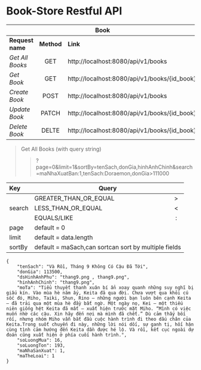 # Book-Store Restful API

<table>
<thead>
<tr>
<th align="center" colspan="3"><strong>Book</strong></th>
</tr>
</thead>
<tbody>
<tr>
<td align="left"><strong>Request name</strong></td>
<td align="center"><strong>Method</strong></td>
<td align="left"><strong>Link</strong></td>
</tr>
<tr>
<td align="left"><em>Get All Books</em></td>
<td align="center">GET</td>
<td align="left">http://localhost:8080/api/v1/books</td>
</tr>
<tr>
<td align="left"><em>Get Book</em></td>
<td align="center">GET</td>
<td align="left">http://localhost:8080/api/v1/books/{id_book}</td>
</tr>
<tr>
<td align="left"><em>Create Book</em></td>
<td align="center">POST</td>
<td align="left">http://localhost:8080/api/v1/books</td>
</tr>
<tr>
<td align="left"><em>Update Book</em></td>
<td align="center">PATCH</td>
<td align="left">http://localhost:8080/api/v1/books/{id_book}</td>
</tr>
<tr>
<td align="left"><em>Delete Book</em></td>
<td align="center">DELTE</td>
<td align="left">http://localhost:8080/api/v1/books/{id_book}</td>
</tr>
</tbody>
</table>

> Get All Books (with query string)
> > ?page=0&limit=1&sortBy=tenSach,donGia,hinhAnhChinh&search=maNhaXuatBan:1,tenSach:Doraemon,donGia>111000

<table>
<thead>
<tr>
<th align="left">Key</th>
<th align="center" colspan="2">Query</th>
</tr>
</thead>
<tbody>
<tr>
<td align="left" rowspan="3">search</td>
<td align="left">GREATER_THAN_OR_EQUAL</td>
<td align="center">></td>
</tr>
<tr>
<td align="left">LESS_THAN_OR_EQUAL</td>
<td align="center"><</td>
</tr>
<tr>
<td align="left">EQUALS/LIKE</td>
<td align="center">:</td>
</tr>
<tr>
<td align="left">page</td>
<td align="left" colspan="2">default = 0</td>
</tr>
<tr>
<td align="left">limit</td>
<td align="left" colspan="2">default = data.length</td>
</tr>
<tr>
<td align="left">sortBy</td>
<td align="left" colspan="2">default = maSach,can sortcan sort by multiple fields</td>
</tr>
</tbody>
</table>

```
{
    "tenSach": "Và Rồi, Tháng 9 Không Có Cậu Đã Tới",
    "donGia": 113500,
    "dsHinhAnhPhu": "thang9.png , thang9.png",
    "hinhAnhChinh": "thang9.png",
    "moTa": "Tiểu thuyết thanh xuân bí ẩn xoay quanh những suy nghĩ bị giấu kín. Vào mùa hè năm ấy, Keita đã qua đời. Chưa vượt qua khỏi cú sốc đó, Miho, Taiki, Shun, Rino – những người bạn luôn bên cạnh Keita – đã trải qua một mùa hè đầy bất ngờ. Một ngày nọ, Kei – một thiếu niên giống hệt Keita đã mất – xuất hiện trước mặt Miho. “Mình có việc muốn nhờ các cậu. Xin hãy đến nơi mà mình đã chết.” Dù cảm thấy bối rối, nhưng nhóm Miho vẫn bắt đầu cuộc hành trình đi theo dấu chân của Keita.Trong suốt chuyến đi này, những lời nói dối, sự ganh tị, hối hận cùng tình cảm hướng đến Keita dần được hé lộ. Và rồi, kết cục ngoài dự đoán cũng xuất hiện ở phía cuối hành trình.",
    "soLuongMua": 16,
    "soLuongTon": 193,
    "maNhaSanXuat": 1,
    "maTheLoai": 1
}
```

